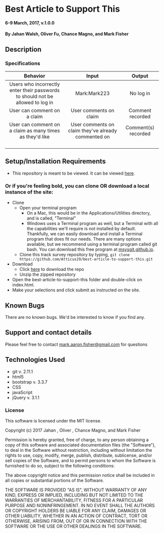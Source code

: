 
# Best Article to Support This

#### 6-9 March, 2017, v.1.0.0

#### By Jahan Walsh, Oliver Fu, Chance Magno, and Mark Fisher

## Description


### Specifications

|Behavior|Input|Output|
|:---:|:---:|:---:|
|Users who incorrectly enter their passwords to should not be allowed to log in|Mark:Mark223|No log in|
|User can comment on a claim|User comments on claim|Comment recorded|
|User can comment on a claim as many times as they'd like|User comments on claim they've already commented on|Comment(s) recorded|
||||
||||
||||
||||

## Setup/Installation Requirements

* This repository is meant to be viewed. It can be viewed [here](https://Atticus29.github.io/best-article-to-support-this).

### Or if you're feeling bold, you can clone OR download a local instance of the site:

* Clone
  * Open your terminal program
    * On a Mac, this would be in the Applications/Utilities directory, and is called, "Terminal"
    * Windows uses a Terminal program as well, but a Terminal with all the capabilities we'll require is not installed by default. Thankfully, we can easily download and install a Terminal program that does fit our needs.
There are many options available, but we recommend using a terminal program called git bash. You can download this free program at [msysgit.github.io](https://git-for-windows.github.io/).
  * Clone this track survey repository by typing, `git clone https://github.com/Atticus29/best-article-to-support-this.git`
* Download
  * Click [here](https://github.com/Atticus29/best-article-to-support-this/archive/master.zip) to download the repo
  * Unzip the zipped repository
* Open the best-article-to-support-this folder and double-click on index.html.
* Make your selections and click submit as instructed on the site.


## Known Bugs

There are no known bugs. We'd be interested to know if you find any.

## Support and contact details

Please feel free to contact mark.aaron.fisher@gmail.com for questions

## Technologies Used

* git v. 2.11.1
* html5
* bootstrap v. 3.3.7
* CSS
* javaScript
* jQuery v. 3.1.1

### License

This software is licensed under the MIT license.

Copyright (c) 2017 Jahan , Oliver , Chance Magno, and Mark Fisher

Permission is hereby granted, free of charge, to any person obtaining a copy
of this software and associated documentation files (the "Software"), to deal
in the Software without restriction, including without limitation the rights
to use, copy, modify, merge, publish, distribute, sublicense, and/or sell
copies of the Software, and to permit persons to whom the Software is
furnished to do so, subject to the following conditions:

The above copyright notice and this permission notice shall be included in all
copies or substantial portions of the Software.

THE SOFTWARE IS PROVIDED "AS IS", WITHOUT WARRANTY OF ANY KIND, EXPRESS OR
IMPLIED, INCLUDING BUT NOT LIMITED TO THE WARRANTIES OF MERCHANTABILITY,
FITNESS FOR A PARTICULAR PURPOSE AND NONINFRINGEMENT. IN NO EVENT SHALL THE
AUTHORS OR COPYRIGHT HOLDERS BE LIABLE FOR ANY CLAIM, DAMAGES OR OTHER
LIABILITY, WHETHER IN AN ACTION OF CONTRACT, TORT OR OTHERWISE, ARISING FROM,
OUT OF OR IN CONNECTION WITH THE SOFTWARE OR THE USE OR OTHER DEALINGS IN THE
SOFTWARE.

